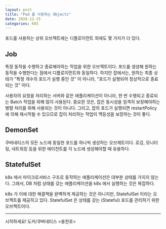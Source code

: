 ```yaml
---
layout: post
title: "Pod 를 사용하는 Objects"
date: 2020-12-15
categories: K8S
---
```


포드를 사용하는 상위 오브젝트에는 디플로이먼트 외에도 몇 가지가 더 있다.

## Job

특정 동작을 수행하고 종료해야하는 작업을 위한 오브젝트이다.
포드를 생성해 원하는 동작을 수행한다는 점에서 디플로이먼트와 동일하다. 
하지만 잡에서는, 원하는 최종 상태가 "특정 개수의 포드가 실행 중인 것" 이 아니라, "포드가 실행되어 정상적으로 종료되는 것" 이다.

사용자의 요청을 처리하는 서버와 같은 애플리케이션이 아니라, 한 번 수행되고 종료되는 Batch 작업을 위해 많이 사용된다.
중요한 것은, 잡은 동시성을 엄격히 보장해야하는 병렬 처리를 위해 사용되는 것이 아니다.
그리고, 잡의 포드가 실행되면 restartPolicy 에 의해 재시작될 수 있으므로 잡이 처리하는 작업이 멱등성을 보장하는 것이 좋다.

## DemonSet

쿠버네티스의 모든 노드에 동일한 포드를 하나씩 생성하는 오브제트이다. 
로깅, 모니터링, 네트워킹 등을 위한 에이전트를 각 노드에 생성해야할 때 유용하다. 

## StatefulSet

k8s 에서 마이크로서비스 구조로 동작하는 애플리케이션은 대부분 상태를 가지지 않는다.
그래서, DB 처럼 상태를 갖는 애플리케이션을 k8s 에서 실행하는 것은 복잡하다. 

k8s 가 이에 대한 해결책을 완벽하게 제공하는 것은 아니지만, StatefulSet 이라는 오브젝트를 제공하고 있다.
StatefulSet 은 상태를 갖는 (Stateful) 포드를 관리하기 위한 오브젝트이다.

---

시작하세요! 도커/쿠버네티스 <용찬호>